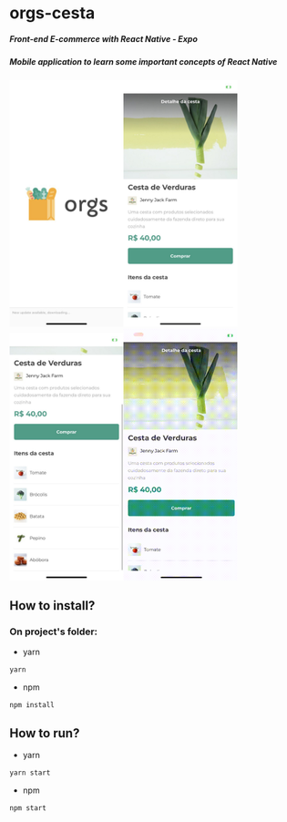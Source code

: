 # orgs-cesta
##### Front-end E-commerce with React Native - Expo
##### Mobile application to learn some important concepts of React Native

<img src='./assets/screen/splash.jpg' style="width:200px;"/><img src='./assets/screen/app-screen.png' style="width:200px;"/><img src='./assets/screen/list-screen.jpg' style="width:200px;"/><img src='./assets/screen/gif.gif' style="width:200px;"/>

## How to install?

### On project's folder:

- yarn

```sh
yarn
```

- npm

```sh
npm install
```

## How to run?

- yarn

```sh
yarn start
```

- npm

```sh
npm start
```
